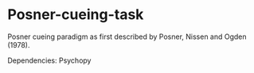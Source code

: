 # Posner-cueing-task
Posner cueing paradigm as first described by Posner, Nissen and Ogden (1978). 

Dependencies: Psychopy
